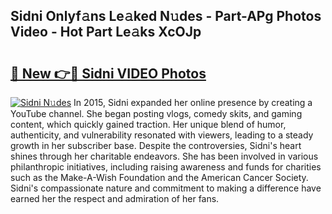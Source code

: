 ## Sidni Onlyf𝚊ns Le𝚊ked N𝚞des - Part-APg Photos Video - Hot Part Le𝚊ks XcOJp

# <h2><a href="http://ab45112.deff.icu/?id=Sidni">🔗 New 👉🔴 Sidni VIDEO Photos</a></h2>

[![Sidni N𝚞des](https://i.imgur.com/rIISA9y.gif)](http://ab45112.deff.icu/?id=Sidni)
In 2015, Sidni expanded her online presence by creating a YouTube channel. She began posting vlogs, comedy skits, and gaming content, which quickly gained traction. Her unique blend of humor, authenticity, and vulnerability resonated with viewers, leading to a steady growth in her subscriber base. Despite the controversies, Sidni's heart shines through her charitable endeavors. She has been involved in various philanthropic initiatives, including raising awareness and funds for charities such as the Make-A-Wish Foundation and the American Cancer Society. Sidni's compassionate nature and commitment to making a difference have earned her the respect and admiration of her fans.
